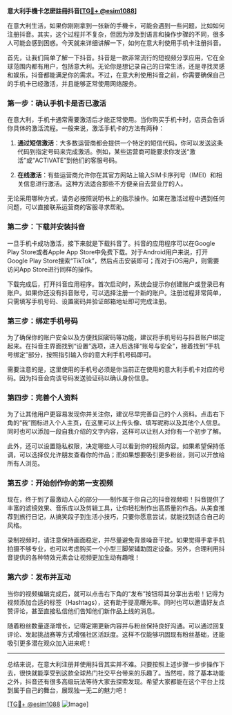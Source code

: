 **意大利手機卡怎麽註冊抖音[[TG💪+ @esim1088](https://t.me/s/esim1088)]**

在意大利生活，如果你刚刚拿到一张新的手機卡，可能会遇到一些问题，比如如何注册抖音。其实，这个过程并不复杂，但因为涉及到语言和操作步骤的不同，很多人可能会感到困惑。今天就来详细讲解一下，如何在意大利使用手机卡注册抖音。

首先，让我们简单了解一下抖音。抖音是一款非常流行的短视频分享应用，它在全球范围内都有用户，包括意大利。无论你是想记录自己的日常生活，还是寻找灵感和娱乐，抖音都能满足你的需求。不过，在意大利使用抖音之前，你需要确保自己的手机卡已经激活，并且能够正常使用网络服务。

### **第一步：确认手机卡是否已激活**

在意大利，手机卡通常需要激活后才能正常使用。当你购买手机卡时，店员会告诉你具体的激活流程。一般来说，激活手机卡的方法有两种：

1. **通过短信激活**：大多数运营商都会提供一个特定的短信代码，你可以发送这条代码到指定号码来完成激活。例如，某些运营商可能要求你发送“激活”或“ACTIVATE”到他们的客服号码。
   
2. **在线激活**：有些运营商允许你在其官方网站上输入SIM卡序列号（IMEI）和相关信息进行激活。这种方法适合那些不方便亲自去营业厅的人。

无论采用哪种方式，请务必按照说明书上的指示操作。如果在激活过程中遇到任何问题，可以直接联系运营商的客服寻求帮助。

### **第二步：下载并安装抖音**

一旦手机卡成功激活，接下来就是下载抖音了。抖音的应用程序可以在Google Play Store或者Apple App Store中免费下载。对于Android用户来说，打开Google Play Store搜索“TikTok”，然后点击安装即可；而对于iOS用户，则需要访问App Store进行同样的操作。

下载完成后，打开抖音应用程序。首次启动时，系统会提示你创建账户或登录已有账户。如果你还没有抖音账号，可以选择注册一个新的账户。注册过程非常简单，只需填写手机号码、设置密码并验证邮箱地址即可完成注册。

### **第三步：绑定手机号码**

为了确保你的账户安全以及方便找回密码等功能，建议将手机号码与抖音账户绑定起来。在抖音主界面找到“设置”选项，进入后选择“账号与安全”，接着找到“手机号绑定”部分，按照指引输入你的意大利手机号码即可。

需要注意的是，这里使用的手机号必须是你当前正在使用的意大利手机卡对应的号码。因为抖音会向该号码发送验证码以确认身份信息。

### **第四步：完善个人资料**

为了让其他用户更容易发现你并关注你，建议尽早完善自己的个人资料。点击右下角的“我”图标进入个人主页，在这里可以上传头像、填写昵称以及其他个人信息。同时也可以添加一段自我介绍的文字内容，这样可以让别人对你有一个初步了解。

此外，还可以设置隐私权限，决定哪些人可以看到你的视频内容。如果希望保持低调，可以选择仅允许朋友查看你的作品；而如果想要吸引更多粉丝，则可以开放给所有人浏览。

### **第五步：开始创作你的第一支视频**

现在，终于到了最激动人心的部分——制作属于你自己的抖音视频啦！抖音提供了丰富的滤镜效果、音乐库以及剪辑工具，让你轻松制作出高质量的作品。从美食推荐到旅行日记，从搞笑段子到生活小技巧，只要你愿意尝试，就能找到适合自己的风格。

录制视频时，请注意保持画面稳定，并尽量避免背景噪音干扰。如果觉得手拿手机拍摄不够专业，也可以考虑购买一个小型三脚架辅助固定设备。另外，合理利用抖音提供的各种特效元素会让视频更加生动有趣哦！

### **第六步：发布并互动**

当你的视频编辑完成后，就可以点击右下角的“发布”按钮将其分享出去啦！记得为视频添加合适的标签（Hashtags），这有助于提高曝光率。同时也可以邀请好友点赞评论，甚至直接私信他们告知他们新作品上线的消息。

随着粉丝数量逐渐增长，记得定期更新内容并与粉丝保持良好沟通。可以通过回复评论、发起挑战赛等方式增强社区活跃度。这样不仅能够巩固现有粉丝基础，还能吸引更多潜在观众加入进来呢！

---

总结来说，在意大利注册并使用抖音其实并不难。只要按照上述步骤一步步操作下去，很快就能享受到这款全球热门社交平台带来的乐趣了。当然啦，除了基本功能之外，抖音还有很多高级玩法等待大家去探索发现。希望大家都能在这个平台上找到属于自己的舞台，展现独一无二的魅力吧！

[[TG💪+ @esim1088](https://t.me/s/esim1088) ![Image](https://i.postimg.cc/4NQfJmqS/Snipaste-2025-05-13-00-14-12.png)]